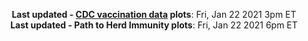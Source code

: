 <p align="center">
    <b>Last updated - <a href="https://covid.cdc.gov/covid-data-tracker/#vaccinations" target="_blank">CDC vaccination data</a> plots</b>: Fri, Jan 22 2021 3pm ET<br>
    <b>Last updated - Path to Herd Immunity plots</b>: Fri, Jan 22 2021 6pm ET
    </p>